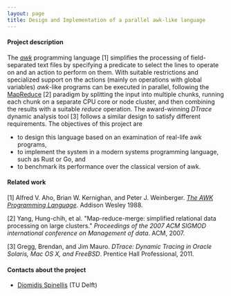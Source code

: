 ```yaml
---
layout: page
title: Design and Implementation of a parallel awk-like language
---
```


#### Project description

The *[awk](https://en.wikipedia.org/wiki/AWK)*
programming language [1] simplifies the processing of field-separated
text files by specifying a predicate to select the lines to operate on
and an action to perform on them.
With suitable restrictions and specialized support on the actions
(mainly on operations with global variables) *awk*-like programs can be
executed in parallel, following the
[MapReduce](https://en.wikipedia.org/wiki/MapReduce) [2] paradigm
by splitting the input into multiple chunks,
running each chunk on a separate CPU core or node cluster, and then
combining the results with a suitable *reduce* operation.
The award-winning *DTrace* dynamic analysis tool [3] follows a similar
design to satisfy different requirements.
The objectives of this project are

* to design this language based on an examination of real-life awk programs,
* to implement the system in a modern systems programming language, such as Rust or Go, and
* to benchmark its performance over the classical version of awk.


#### Related work
[1] Alfred V. Aho, Brian W. Kernighan, and Peter J. Weinberger. *[The AWK Programming Language](https://ia802309.us.archive.org/25/items/pdfy-MgN0H1joIoDVoIC7/The_AWK_Programming_Language.pdf)*. Addison Wesley 1988.

[2] Yang, Hung-chih, et al. "Map-reduce-merge: simplified relational data processing on large clusters." *Proceedings of the 2007 ACM SIGMOD international conference on Management of data*. ACM, 2007.

[3] Gregg, Brendan, and Jim Mauro. *DTrace: Dynamic Tracing in Oracle Solaris, Mac OS X, and FreeBSD*. Prentice Hall Professional, 2011.

#### Contacts about the project

* [Diomidis Spinellis](mailto:D.Spinellis@tudelft.nl) (TU Delft)
